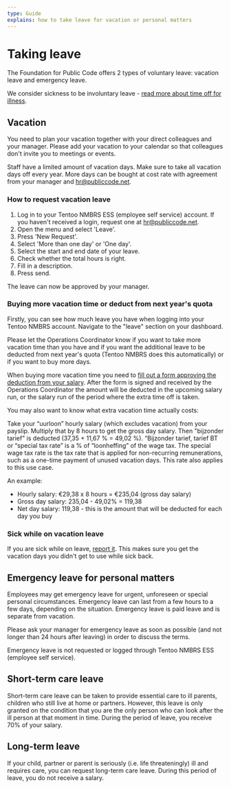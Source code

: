 ```yaml
---
type: Guide
explains: how to take leave for vacation or personal matters
---
```


# Taking leave

The Foundation for Public Code offers 2 types of voluntary leave: vacation leave and emergency leave.

We consider sickness to be involuntary leave - [read more about time off for illness](sickness.md).

## Vacation

You need to plan your vacation together with your direct colleagues and your manager.
Please add your vacation to your calendar so that colleagues don't invite you to meetings or events.

Staff have a limited amount of vacation days.
Make sure to take all vacation days off every year.
More days can be bought at cost rate with agreement from your manager and <hr@publiccode.net>.

### How to request vacation leave

1. Log in to your Tentoo NMBRS ESS (employee self service) account. If you haven't received a login, request one at <hr@publiccode.net>.
2. Open the menu and select 'Leave'.
3. Press 'New Request'.
4. Select 'More than one day' or 'One day'.
5. Select the start and end date of your leave.
6. Check whether the total hours is right.
7. Fill in a description.
8. Press send.

The leave can now be approved by your manager.

### Buying more vacation time or deduct from next year's quota

Firstly, you can see how much leave you have when logging into your Tentoo NMBRS account. Navigate to the "leave" section on your dashboard.

Please let the Operations Coordinator know if you want to take more vacation time than you have and if you want the additional leave to be deducted from next year's quota (Tentoo NMBRS does this automatically) or if you want to buy more days.

When buying more vacation time you need to [fill out a form approving the deduction from your salary](https://docs.google.com/document/d/1l-Z03ri4We4rv6inEvudjW0XYt2k0-p0vkCrhbb_1sw/edit). After the form is signed and received by the Operations Coordinator the amount will be deducted in the upcoming salary run, or the salary run of the period where the extra time off is taken.

You may also want to know what extra vacation time actually costs:

Take your “uurloon” hourly salary (which excludes vacation) from your payslip. Multiply that by 8 hours to get the gross day salary. Then "bijzonder tarief" is deducted (37,35 + 11,67 % = 49,02 %). “Bijzonder tarief, tarief BT or “special tax rate” is a % of “loonheffing” of the wage tax. The special wage tax rate is the tax rate that is applied for non-recurring remunerations, such as a one-time payment of unused vacation days. This rate also applies to this use case.

An example:

- Hourly salary: €29,38 x 8 hours = €235,04 (gross day salary)
- Gross day salary: 235,04 - 49,02% = 119,38
- Net day salary: 119,38 - this is the amount that will be deducted for each day you buy

### Sick while on vacation leave

If you are sick while on leave, [report it](sickness.md).
This makes sure you get the vacation days you didn't get to use while sick back.

## Emergency leave for personal matters

Employees may get emergency leave for urgent, unforeseen or special personal circumstances.
Emergency leave can last from a few hours to a few days, depending on the situation.
Emergency leave is paid leave and is separate from vacation.

Please ask your manager for emergency leave as soon as possible (and not longer than 24 hours after leaving) in order to discuss the terms.

Emergency leave is not requested or logged through Tentoo NMBRS ESS (employee self service).

## Short-term care leave

Short-term care leave can be taken to provide essential care to ill parents, children who still live at home or partners. However, this leave is only granted on the condition that you are the only person who can look after the ill person at that moment in time. During the period of leave, you receive 70% of your salary.

## Long-term leave

If your child, partner or parent is seriously (i.e. life threateningly) ill and requires care, you can request long-term care leave. During this period of leave, you do not receive a salary.
